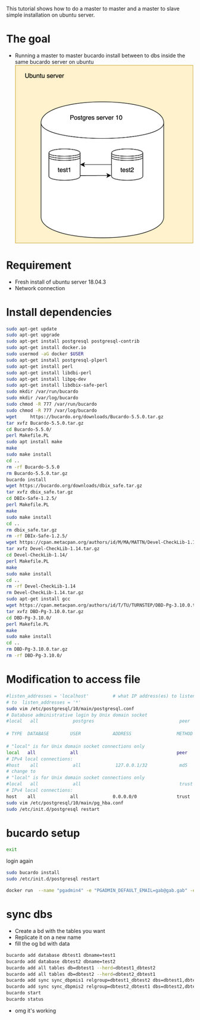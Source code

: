 This tutorial shows how to do a master to master and a master to slave simple installation on ubuntu server.

# The goal
- Running a master to master bucardo install between to dbs inside the same bucardo server on ubuntu
![](https://github.com/Gabriel-Desharnais/bucardoTutorials/blob/master/Untitled%20Diagram.png)
# Requirement
- Fresh install of ubuntu server 18.04.3
- Network connection

# Install dependencies
``` bash
sudo apt-get update
sudo apt-get upgrade
sudo apt-get install postgresql postgresql-contrib
sudo apt-get install docker.io
sudo usermod -aG docker $USER
sudo apt-get install postgresql-plperl
sudo apt-get install perl
sudo apt-get install libdbi-perl
sudo apt-get install libpq-dev
sudo apt-get install libdbix-safe-perl
sudo mkdir /var/run/bucardo
sudo mkdir /var/log/bucardo
sudo chmod -R 777 /var/run/bucardo
sudo chmod -R 777 /var/log/bucardo
wget     https://bucardo.org/downloads/Bucardo-5.5.0.tar.gz
tar xvfz Bucardo-5.5.0.tar.gz
cd Bucardo-5.5.0/
perl Makefile.PL
sudo apt install make
make
sudo make install
cd ..
rm -rf Bucardo-5.5.0
rm Bucardo-5.5.0.tar.gz
bucardo install
wget https://bucardo.org/downloads/dbix_safe.tar.gz
tar xvfz dbix_safe.tar.gz
cd DBIx-Safe-1.2.5/
perl Makefile.PL
make
sudo make install
cd ..
rm dbix_safe.tar.gz
rm -rf DBIx-Safe-1.2.5/
wget https://cpan.metacpan.org/authors/id/M/MA/MATTN/Devel-CheckLib-1.14.tar.gz
tar xvfz Devel-CheckLib-1.14.tar.gz
cd Devel-CheckLib-1.14/
perl Makefile.PL
make
sudo make install
cd ..
rm -rf Devel-CheckLib-1.14
rm Devel-CheckLib-1.14.tar.gz
sudo apt-get install gcc
wget https://cpan.metacpan.org/authors/id/T/TU/TURNSTEP/DBD-Pg-3.10.0.tar.gz
tar xvfz DBD-Pg-3.10.0.tar.gz
cd DBD-Pg-3.10.0/
perl Makefile.PL
make
sudo make install
cd ..
rm DBD-Pg-3.10.0.tar.gz
rm -rf DBD-Pg-3.10.0/
```

# Modification to access file

``` bash
#listen_addresses = 'localhost'         # what IP address(es) to listen on;
# to  listen_addresses = '*'
sudo vim /etc/postgresql/10/main/postgresql.conf
# Database administrative login by Unix domain socket
#local   all             postgres                                peer

# TYPE  DATABASE        USER            ADDRESS                 METHOD

# "local" is for Unix domain socket connections only
local   all             all                                     peer
# IPv4 local connections:
#host    all             all             127.0.0.1/32            md5
# change to
# "local" is for Unix domain socket connections only
#local   all             all                                     trust
# IPv4 local connections:
host    all             all             0.0.0.0/0               trust
sudo vim /etc/postgresql/10/main/pg_hba.conf
sudo /etc/init.d/postgresql restart
```
# bucardo setup

``` bash
exit
```

login again

``` bash
sudo bucardo install
sudo /etc/init.d/postgresql restart
```


``` bash
docker run  --name "pgadmin4" -e "PGADMIN_DEFAULT_EMAIL=gab@gab.gab" -e "PGADMIN_DEFAULT_PASSWORD=gab" -p 5050:80 -d dpage/pgadmin4
```

# sync dbs
- Create a bd with the tables you want
- Replicate it on a new name
- fill the og bd with data

``` bash
bucardo add database dbtest1 dbname=test1
bucardo add database dbtest2 dbname=test2
bucardo add all tables db=dbtest1 --herd=dbtest1_dbtest2
bucardo add all tables db=dbtest2 --herd=dbtest2_dbtest1
bucardo add sync sync_dbpmis1 relgroup=dbtest1_dbtest2 dbs=dbtest1,dbtest2 onetimecopy=2
bucardo add sync sync_dbpmis2 relgroup=dbtest2_dbtest1 dbs=dbtest2,dbtest1
bucardo start
bucardo status
```

- omg it's working
